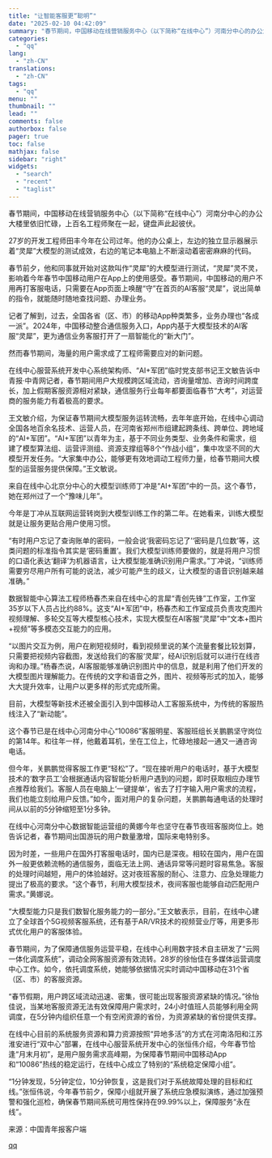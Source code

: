 ```yaml
---
title: "让智能客服更“聪明”"
date: "2025-02-10 04:42:09"
summary: "春节期间，中国移动在线营销服务中心（以下简称“在线中心”）河南分中心的办公大楼里依旧忙碌，上百名..."
categories:
  - "qq"
lang:
  - "zh-CN"
translations:
  - "zh-CN"
tags:
  - "qq"
menu: ""
thumbnail: ""
lead: ""
comments: false
authorbox: false
pager: true
toc: false
mathjax: false
sidebar: "right"
widgets:
  - "search"
  - "recent"
  - "taglist"
---
```


春节期间，中国移动在线营销服务中心（以下简称“在线中心”）河南分中心的办公大楼里依旧忙碌，上百名工程师聚在一起，键盘声此起彼伏。

27岁的开发工程师田丰今年在公司过年。他的办公桌上，左边的独立显示器展示着“灵犀”大模型的测试成效，右边的笔记本电脑上不断滚动着密密麻麻的代码。

春节前夕，他和同事就开始对这款叫作“灵犀”的大模型进行测试，“灵犀”灵不灵，影响着今年春节中国移动用户在App上的使用感受。春节期间，中国移动的用户不用再打客服电话，只需要在App页面上唤醒“守”在首页的AI客服“灵犀”，说出简单的指令，就能随时随地查找问题、办理业务。

记者了解到，过去，全国各省（区、市）的移动App种类繁多，业务办理也“各成一派”。2024年，中国移动整合通信服务入口，App内基于大模型技术的AI客服“灵犀”，更为通信业务客服打开了一扇智能化的“新大门”。

然而春节期间，海量的用户需求成了工程师需要应对的新问题。

在线中心服营系统开发中心系统架构师、“AI+军团”临时党支部书记王文敏告诉中青报·中青网记者，春节期间用户大规模跨区域流动，咨询量增加、咨询时间跨度长，加上假期客服资源相对紧缺，通信服务行业每年都要面临春节“大考”，对运营商的服务能力有着极高的要求。

王文敏介绍，为保证春节期间大模型服务运转流畅，去年年底开始，在线中心调动全国各地百余名技术、运营人员，在河南省郑州市组建起跨条线、跨单位、跨地域的“AI+军团”。“AI+军团”以青年为主，基于不同业务类型、业务条件和需求，组建了模型算法组、运营评测组、资源支撑组等8个“作战小组”，集中攻坚不同的大模型开发任务。“大家集中办公，能够更有效地调动工程师力量，给春节期间大模型的运营服务提供保障。”王文敏说。

来自在线中心北京分中心的大模型训练师丁冲是“AI+军团”中的一员。这个春节，她在郑州过了一个“豫味儿年”。

今年是丁冲从互联网运营转岗到大模型训练工作的第二年。在她看来，训练大模型就是让服务更贴合用户使用习惯。

“有时用户忘记了查询账单的密码，一般会说‘我密码忘记了’‘密码是几位数’等，这类问题的标准指令其实是‘密码重置’。我们大模型训练师要做的，就是将用户习惯的口语化表达‘翻译’为机器语言，让大模型能准确识别用户需求。”丁冲说，“训练师需要穷尽用户所有可能的说法，减少可能产生的歧义，让大模型的语音识别越来越准确。”

数据智能中心算法工程师杨春杰来自在线中心的言犀“青创先锋”工作室，工作室35岁以下人员占比约88%。这支“AI+军团”中，杨春杰和工作室成员负责攻克图片视频理解、多轮交互等大模型核心技术，实现大模型在AI客服“灵犀”中“文本+图片+视频”等多模态交互能力的应用。

“以图片交互为例，用户在刷短视频时，看到视频里说的某个流量套餐比较划算，只需要把视频内容截图，发送给我们的客服‘灵犀’，经AI识别后就可以进行在线咨询和办理。”杨春杰说，AI客服能够准确识别图片中的信息，就是利用了他们开发的大模型图片理解能力。在传统的文字和语音之外，图片、视频等形式的加入，能够大大提升效率，让用户以更多样的形式完成所需。

目前，大模型等新技术还被全面引入到中国移动人工客服系统中，为传统的客服热线注入了“新动能”。

这个春节已是在线中心河南分中心“10086”客服明星、客服班组长关鹏鹏坚守岗位的第14年。和往年一样，他戴着耳机，坐在工位上，忙碌地接起一通又一通咨询电话。

但今年，关鹏鹏觉得客服工作更“轻松”了。“现在接听用户的电话时，基于大模型技术的‘数字员工’会根据通话内容智能分析用户遇到的问题，即时获取相应办理节点推荐给我们。客服人员在电脑上‘一键提单’，省去了打字输入用户需求的流程，我们也能立刻给用户反馈。”如今，面对用户的复杂问题，关鹏鹏每通电话的处理时间从以前的5分钟缩短至1分多钟。

在线中心河南分中心数据智能运营组的黄娜今年也坚守在春节夜班客服岗位上。她告诉记者，春节期间出国游玩的用户数量激增，国际来电特别多。

因为时差，一些用户在国外打客服电话时，国内已是深夜。相较在国内，用户在国外一般更依赖流畅的通信服务，面临无法上网、通话异常等问题时容易焦急。客服的处理时间越短，用户的体验越好。这对夜班客服的耐心、注意力、应急处理能力提出了极高的要求。“这个春节，利用大模型技术，夜间客服也能够自动匹配用户需求。”黄娜说。

“大模型能力只是我们数智化服务能力的一部分。”王文敏表示，目前，在线中心建立了全球首个5G视频客服系统，还有基于AR/VR技术的视频营业厅等，用更多形式优化用户的客服体验。

春节期间，为了保障通信服务运营平稳，在线中心利用数字技术自主研发了“云网一体化调度系统”，调动全网客服资源有效流转。28岁的徐怡佳在多媒体运营调度中心工作。如今，依托调度系统，她能够依据情况实时调动中国移动在31个省（区、市）的客服资源。

“春节假期，用户跨区域流动迅速、密集，很可能出现客服资源紧缺的情况。”徐怡佳说，当某地客服资源无法有效保障用户需求时，24小时值班人员能够利用全网调度，在5分钟内组织任意一个有空闲资源的省份，为资源紧缺的省份提供支撑。

在线中心目前的系统服务资源和算力资源按照“异地多活”的方式在河南洛阳和江苏淮安进行“双中心”部署，在线中心服营系统开发中心的张恒伟介绍，今年春节恰逢“月末月初”，是用户服务需求高峰期，为保障春节期间中国移动App和“10086”热线的稳定运行，在线中心成立了特别的“系统稳定保障小组”。

“1分钟发现，5分钟定位，10分钟恢复，这是我们对于系统故障处理的目标和红线。”张恒伟说，今年春节前夕，保障小组就开展了系统应急模拟演练，通过加强预警和强化巡检，确保春节期间系统可用性保持在99.99%以上，保障服务“永在线”。

来源：中国青年报客户端

[qq](https://new.qq.com/rain/a/20250210A00QRU00)
